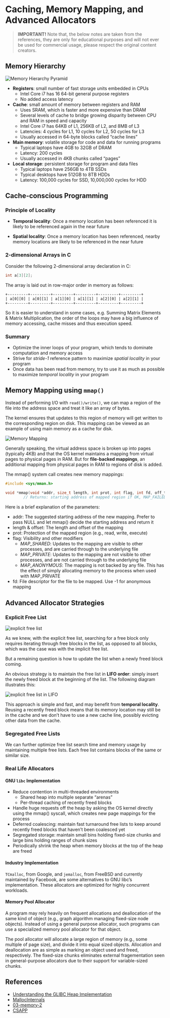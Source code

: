# Caching, Memory Mapping, and Advanced Allocators

> **IMPORTANT!** Note that, the below notes are taken from the references, they are only for educational purposes and will not ever 
> be used for commercial usage, please respect the original content creators. 

## Memory Hierarchy

![Memory Hierarchy Pyramid](../images/03-fig-6.21.png)

- **Registers**: small number of fast storage units embedded in CPUs
  - Intel Core i7 has 16 64-bit general purpose registers
  - No added access latency
- **Cache**: small amount of memory between registers and RAM
  - Uses SRAM, which is faster and more expensive than DRAM
  - Several levels of cache to bridge growing disparity between CPU and RAM in speed and capacity
  - Intel Core i7 has 64KB of L1, 256KB of L2, and 8MB of L3
  - Latencies: 4 cycles for L1, 10 cycles for L2, 50 cycles for L3
  - Usually accessed in 64-byte blocks called “cache lines”
- **Main memory**: volatile storage for code and data for running programs
  - Typical laptops have 4GB to 32GB of DRAM
  - Latency: 200 cycles
  - Usually accessed in 4KB chunks called “pages”
- **Local storage**: persistent storage for program and data files 
  - Typical laptops have 256GB to 4TB SSDs
  - Typical desktops have 512GB to 8TB HDDs
  - Latency: 100,000 cycles for SSD, 10,000,000 cycles for HDD

## Cache-conscious Programming

### Principle of Locality
- **Temporal locality**: Once a memory location has been referenced it is likely to be referenced again in the near future

- **Spatial locality**: Once a memory location has been referenced, nearby memory locations are likely to be referenced in the near future

### 2-dimensional Arrays in C

Consider the following 2-dimensional array declaration in C:
```c
int a[3][2];
```
The array is laid out in row-major order in memory as follows:
```
+---------+---------+---------+---------+---------+---------+
| a[0][0] | a[0][1] | a[1][0] | a[1][1] | a[2][0] | a[2][1] |
+---------+---------+---------+---------+---------+---------+
```

So it is easier to understand in some cases, e.g. Summing Matrix Elements & Matrix Multiplication, the order of the loops may have a big influence of memory accessing, cache misses and thus execution speed.

### Summary

- Optimize the inner loops of your program, which tends to dominate computation and memory access
- Strive for *stride-1* reference pattern to maximize *spatial locality* in your program
- Once data has been read from memory, try to use it as much as possible to maximize *temporal locality* in your program


## Memory Mapping using `mmap()`

Instead of performing I/O with `read()/write()`, we can map a region of the file into the address space and treat it like an array of bytes. 

The kernel ensures that updates to this region of memory will get written to the corresponding region on disk. This mapping can be viewed as an example of using main memory as a cache for disk.

![Memory Mapping](../images/03-apue-fig14.26.jpg)

Generally speaking, the virtual address space is broken up into pages (typically 4KB) and that the OS kernel maintains a mapping from virtual pages to physical pages in RAM. But for **file-backed mappings**, an additional mapping from physical pages in RAM to regions of disk is added.

The mmap() system call creates new memory mappings:
```c
#include <sys/mman.h>

void *mmap(void *addr, size_t length, int prot, int flag, int fd, off_t offset);
        // Returns: starting address of mapped region if OK, MAP_FAILED on error
```

Here is a brief explanation of the parameters:

- addr: The suggested starting address of the new mapping. Prefer to pass NULL and let mmap() decide the starting address and return it
- length & offset: The length and offset of the mapping
- prot: Protection of the mapped region (e.g., read, write, execute)
- flag: Visibility and other modifiers
  - *MAP_SHARED*: Updates to the mapping are visible to other processes, and are carried through to the underlying file
  - *MAP_PRIVATE*: Updates to the mapping are not visible to other processes, and are not carried through to the underlying file
  - *MAP_ANONYMOUS*: The mapping is not backed by any file. This has the effect of simply allocating memory to the process when used with MAP_PRIVATE
- fd: File descriptor for the file to be mapped. Use -1 for anonymous mapping

## Advanced Allocator Strategies

### Explicit Free List

![explicit free list](03-explicit.png)

As we knew, with the explicit free list, searching for a free block only requires iterating through
free blocks in the list, as opposed to all blocks, which was the case was with the implicit free 
list.

But a remaining question is how to update the list when a newly freed block coming.

An obvious strategy is to maintain the free list in **LIFO order**: simply insert the newly freed 
block at the beginning of the list. The following diagram illustrates this:

![explicit free list in LIFO](03-explicit-lifo.png)

This approach is simple and fast, and may benefit from **temporal locality**. Reusing a recently freed block means that its memory location may still be in the cache and we don’t have to use a new cache line, possibly evicting other data from the cache.

### Segregated Free Lists

We can further optimize free list search time and memory usage by maintaining multiple free lists. Each free list contains blocks of the same or similar size.

### Real Life Allocators

#### GNU `libc` Implementation
- Reduce contention in multi-threaded environments
  - Shared heap into multiple separate “arenas”
  - Per-thread caching of recently freed blocks
- Handle huge requests off the heap by asking the OS kernel directly using the mmap() syscall, which creates new page mappings for the process
- Deferred coalescing: maintain fast turnaround free lists to keep around recently freed blocks that haven’t been coalesced yet
- Segregated storage: maintain small bins holding fixed-size chunks and large bins holding ranges of chunk sizes
- Periodically shrink the heap when memory blocks at the top of the heap are freed

#### Industry Implementation

`TCmalloc`, from Google, and `jemalloc`, from FreeBSD and currently maintained by Facebook, are some alternatives to GNU libc’s implementation. These allocators are optimized for highly concurrent workloads.

#### Memory Pool Allocator

A program may rely heavily on frequent allocations and deallocation of the same kind of object (e.g., graph algorithm managing fixed-size node objects). Instead of using a general purpose allocator, such programs can use a specialized memory pool allocator for that object.

The pool allocator will allocate a large region of memory (e.g., some multiple of page size), and divide it into equal sized objects. Allocation and deallocation are as simple as marking an object used and freed, respectively. The fixed-size chunks eliminates external fragementation seen in general-purpose allocators due to their support for variable-sized chunks.

## References

- [Understanding the GLIBC Heap Implementation](https://azeria-labs.com/heap-exploitation-part-2-glibc-heap-free-bins/)
- [MallocInternals](https://sourceware.org/glibc/wiki/MallocInternals)
- [03-memory-2](https://cs4157.github.io/www/2024-1/lect/03-memory-2.html)
- [CSAPP](../materials/%5BBook%5DComputer%20Systems%3B%20A%20Programmer's%20Perspective%20-%20Randal%20E.%20Bryant%20%26%20David%20R.%20O'Hallaron.pdf)

